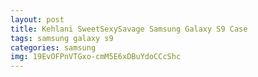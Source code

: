```yaml
---
layout: post
title: Kehlani SweetSexySavage Samsung Galaxy S9 Case
tags: samsung galaxy s9
categories: samsung
img: 19EvOFPnVTGxo-cmM5E6xDBuYdoCCcShc
---
```


